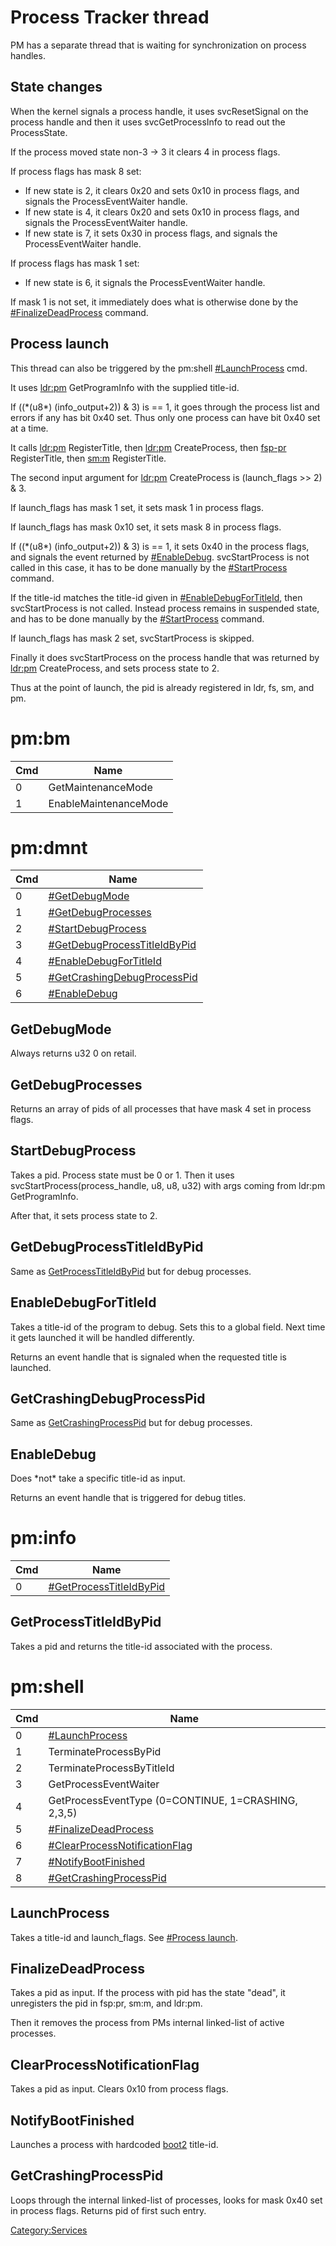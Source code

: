 # Process Tracker thread

PM has a separate thread that is waiting for synchronization on process
handles.

## State changes

When the kernel signals a process handle, it uses svcResetSignal on the
process handle and then it uses svcGetProcessInfo to read out the
ProcessState.

If the process moved state non-3 -\> 3 it clears 4 in process flags.

If process flags has mask 8 set:

  - If new state is 2, it clears 0x20 and sets 0x10 in process flags,
    and signals the ProcessEventWaiter handle.
  - If new state is 4, it clears 0x20 and sets 0x10 in process flags,
    and signals the ProcessEventWaiter handle.
  - If new state is 7, it sets 0x30 in process flags, and signals the
    ProcessEventWaiter handle.

If process flags has mask 1 set:

  - If new state is 6, it signals the ProcessEventWaiter handle.

If mask 1 is not set, it immediately does what is otherwise done by the
[\#FinalizeDeadProcess](#FinalizeDeadProcess "wikilink") command.

## Process launch

This thread can also be triggered by the pm:shell
[\#LaunchProcess](#LaunchProcess "wikilink") cmd.

It uses [ldr:pm](Loader%20services.md "wikilink") GetProgramInfo with
the supplied title-id.

If ((\*(u8\*) (info\_output+2)) & 3) is == 1, it goes through the
process list and errors if any has bit 0x40 set. Thus only one process
can have bit 0x40 set at a time.

It calls [ldr:pm](Loader%20services.md "wikilink") RegisterTitle, then
[ldr:pm](Loader%20services.md "wikilink") CreateProcess, then
[fsp-pr](Filesystem%20services.md "wikilink") RegisterTitle, then
[sm:m](Services%20API.md "wikilink") RegisterTitle.

The second input argument for [ldr:pm](Loader%20services.md "wikilink")
CreateProcess is (launch\_flags \>\> 2) & 3.

If launch\_flags has mask 1 set, it sets mask 1 in process flags.

If launch\_flags has mask 0x10 set, it sets mask 8 in process flags.

If ((\*(u8\*) (info\_output+2)) & 3) is == 1, it sets 0x40 in the
process flags, and signals the event returned by
[\#EnableDebug](#EnableDebug "wikilink"). svcStartProcess is not called
in this case, it has to be done manually by the
[\#StartProcess](#StartProcess "wikilink") command.

If the title-id matches the title-id given in
[\#EnableDebugForTitleId](#EnableDebugForTitleId "wikilink"), then
svcStartProcess is not called. Instead process remains in suspended
state, and has to be done manually by the
[\#StartProcess](#StartProcess "wikilink") command.

If launch\_flags has mask 2 set, svcStartProcess is skipped.

Finally it does svcStartProcess on the process handle that was returned
by [ldr:pm](Loader%20services.md "wikilink") CreateProcess, and sets
process state to 2.

Thus at the point of launch, the pid is already registered in ldr, fs,
sm, and pm.

# pm:bm

| Cmd | Name                  |
| --- | --------------------- |
| 0   | GetMaintenanceMode    |
| 1   | EnableMaintenanceMode |

# pm:dmnt

| Cmd | Name                                                                     |
| --- | ------------------------------------------------------------------------ |
| 0   | [\#GetDebugMode](#GetDebugMode "wikilink")                               |
| 1   | [\#GetDebugProcesses](#GetDebugProcesses "wikilink")                     |
| 2   | [\#StartDebugProcess](#StartDebugProcess "wikilink")                     |
| 3   | [\#GetDebugProcessTitleIdByPid](#GetDebugProcessTitleIdByPid "wikilink") |
| 4   | [\#EnableDebugForTitleId](#EnableDebugForTitleId "wikilink")             |
| 5   | [\#GetCrashingDebugProcessPid](#GetCrashingDebugProcessPid "wikilink")   |
| 6   | [\#EnableDebug](#EnableDebug "wikilink")                                 |

## GetDebugMode

Always returns u32 0 on retail.

## GetDebugProcesses

Returns an array of pids of all processes that have mask 4 set in
process flags.

## StartDebugProcess

Takes a pid. Process state must be 0 or 1. Then it uses
svcStartProcess(process\_handle, u8, u8, u32) with args coming from
ldr:pm GetProgramInfo.

After that, it sets process state to 2.

## GetDebugProcessTitleIdByPid

Same as
[GetProcessTitleIdByPid](Process%20Manager%20services#GetProcessTitleIdByPid.md##GetProcessTitleIdByPid "wikilink")
but for debug processes.

## EnableDebugForTitleId

Takes a title-id of the program to debug. Sets this to a global field.
Next time it gets launched it will be handled differently.

Returns an event handle that is signaled when the requested title is
launched.

## GetCrashingDebugProcessPid

Same as
[GetCrashingProcessPid](Process%20Manager%20services#GetCrashingProcessPid.md##GetCrashingProcessPid "wikilink")
but for debug processes.

## EnableDebug

Does \*not\* take a specific title-id as input.

Returns an event handle that is triggered for debug titles.

# pm:info

| Cmd | Name                                                           |
| --- | -------------------------------------------------------------- |
| 0   | [\#GetProcessTitleIdByPid](#GetProcessTitleIdByPid "wikilink") |

## GetProcessTitleIdByPid

Takes a pid and returns the title-id associated with the
process.

# pm:shell

| Cmd | Name                                                                       |
| --- | -------------------------------------------------------------------------- |
| 0   | [\#LaunchProcess](#LaunchProcess "wikilink")                               |
| 1   | TerminateProcessByPid                                                      |
| 2   | TerminateProcessByTitleId                                                  |
| 3   | GetProcessEventWaiter                                                      |
| 4   | GetProcessEventType (0=CONTINUE, 1=CRASHING, 2,3,5)                        |
| 5   | [\#FinalizeDeadProcess](#FinalizeDeadProcess "wikilink")                   |
| 6   | [\#ClearProcessNotificationFlag](#ClearProcessNotificationFlag "wikilink") |
| 7   | [\#NotifyBootFinished](#NotifyBootFinished "wikilink")                     |
| 8   | [\#GetCrashingProcessPid](#GetCrashingProcessPid "wikilink")               |

## LaunchProcess

Takes a title-id and launch\_flags. See [\#Process
launch](#Process_launch "wikilink").

## FinalizeDeadProcess

Takes a pid as input. If the process with pid has the state "dead", it
unregisters the pid in fsp:pr, sm:m, and ldr:pm.

Then it removes the process from PMs internal linked-list of active
processes.

## ClearProcessNotificationFlag

Takes a pid as input. Clears 0x10 from process flags.

## NotifyBootFinished

Launches a process with hardcoded [boot2](Boot2.md "wikilink") title-id.

## GetCrashingProcessPid

Loops through the internal linked-list of processes, looks for mask 0x40
set in process flags. Returns pid of first such entry.

[Category:Services](Category:Services "wikilink")
